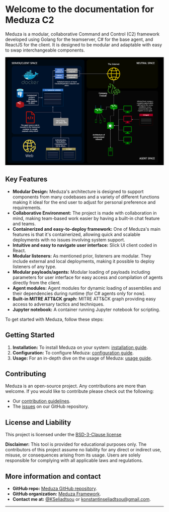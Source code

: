 # Welcome to the documentation for Meduza C2

Meduza is a modular, collaborative Command and Control (C2) framework developed using Golang for the teamserver, C# for the base agent, and ReactJS for the client. It is designed to be modular and adaptable with easy to swap interchangeable components.

![Meduza Architecture](img/home/C2-architecture.jpg)

## Key Features

- **Modular Design:** Meduza's architecture is designed to support components from many codebases and a variety of different functions making it ideal for the end user to adjust for personal preference and requirements.
- **Collaborative Environment:** The project is made with collaboration in mind, making team-based work easier by having a built-in chat feature and teams.
- **Containerized and easy-to-deploy framework:** One of Meduza's main features is that it's containerized, allowing quick and scalable deployments with no issues involving system support.
- **Intuitive and easy to navigate user interface:** Slick UI client coded in React.
- **Modular listeners:** As mentioned prior, listeners are modular. They include external and local deployments, making it possible to deploy listeners of any type.
- **Modular payloads/agents:** Modular loading of payloads including parameters for user interface for easy access and compilation of agents directly from the client.
- **Agent modules:** Agent modules for dynamic loading of assemblies and their dependencies during runtime (for C# agents only for now).
- **Built-in MITRE ATT&CK graph:** MITRE ATT&CK graph providing easy access to adversary tactics and techniques.
- **Jupyter notebook:** A container running Jupyter notebook for scripting.

To get started with Meduza, follow these steps:

## Getting Started

1. **Installation:** To install Meduza on your system: [installation guide](installation.md).
2. **Configuration:** To configure Meduza: [configuration guide](configuration.md).
3. **Usage:** For an in-depth dive on the usage of Meduza: [usage guide](usage.md).

## Contributing
Meduza is an open-source project. Any contributions are more than welcome. If you would like to contribute please check out the following:

- Our [contribution guidelines](contributing.md).
- The [issues](https://github.com/ksel172/Meduza/issues) on our GitHub repository.

## License and Liability

This project is licensed under the [BSD-3-Clause license](https://opensource.org/license/bsd-3-clause)

**Disclaimer:** This tool is provided for educational purposes only. The contributors of this project assume no liability for any direct or indirect use, misuse, or consequences arising from its usage. Users are solely responsible for complying with all applicable laws and regulations.



## More information and contact
- **GitHub repo:** [Meduza GitHub repository](https://github.com/ksel172/Meduza).
- **GitHub organization:** [Meduza Framework](https://github.com/Meduza-Framework).
- **Contact me at:** [@KSeliadtsou](https://x.com/KSeliadtsou) or konstantinseliadtsou@gmail.com.
---